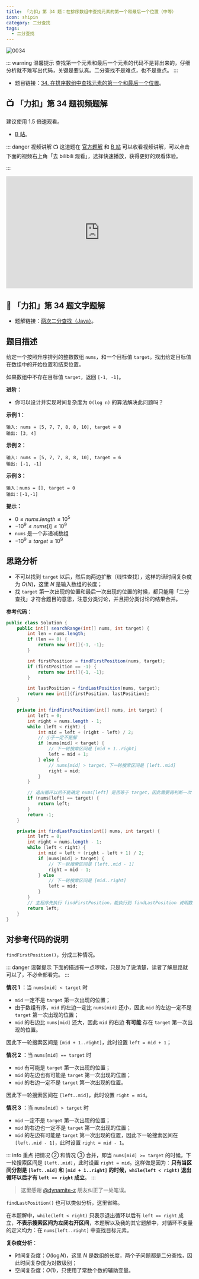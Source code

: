 ```yaml
---
title: 「力扣」第 34 题：在排序数组中查找元素的第一个和最后一个位置（中等）
icon: shipin
category: 二分查找
tags:
  - 二分查找
---
```


![0034](https://tva1.sinaimg.cn/large/008i3skNgy1gx928a7ukhj30p00anq3g.jpg)

::: warning 温馨提示
查找第一个元素和最后一个元素的代码不是背出来的，仔细分析就不难写出代码，关键是要认真。二分查找不是难点，也不是重点。
:::

- 题目链接：[34. 在排序数组中查找元素的第一个和最后一个位置](https://leetcode-cn.com/problems/find-first-and-last-position-of-element-in-sorted-array/)。

## :tv: **「力扣」第 34 题视频题解**

建议使用 1.5 倍速观看。

- [B 站](https://www.bilibili.com/video/BV147411i7zu?p=3)。

::: danger 视频讲解
:tv: 这道题在 [官方题解](https://leetcode-cn.com/problems/find-first-and-last-position-of-element-in-sorted-array/solution/zai-pai-xu-shu-zu-zhong-cha-zhao-yuan-su-de-di-3-4/) 和 [B 站](https://www.bilibili.com/video/BV147411i7zu?p=3) 可以收看视频讲解，可以点击下面的视频右上角「去 bilibili 观看」，选择快速播放，获得更好的观看体验。

:::

<div style="position: relative; padding: 30% 45%;">
<iframe style="position: absolute; width: 100%; height: 100%; left: 0; top: 0;" src="https://player.bilibili.com/player.html?aid=83911694&bvid=BV147411i7zu&cid=143800242&page=3" frameborder="no" scrolling="no"></iframe>
</div>

## :notebook_with_decorative_cover: 「力扣」第 34 题文字题解

- 题解链接：[两次二分查找（Java）](https://leetcode-cn.com/problems/find-first-and-last-position-of-element-in-sorted-array/solution/si-lu-hen-jian-dan-xi-jie-fei-mo-gui-de-er-fen-cha/)。

## 题目描述

给定一个按照升序排列的整数数组 `nums`，和一个目标值 `target`。找出给定目标值在数组中的开始位置和结束位置。

如果数组中不存在目标值 `target`，返回 `[-1, -1]`。

**进阶：**

- 你可以设计并实现时间复杂度为 `O(log n)` 的算法解决此问题吗？

**示例 1：**

```
输入: nums = [5, 7, 7, 8, 8, 10], target = 8
输出: [3, 4]
```

**示例 2：**

```
输入: nums = [5, 7, 7, 8, 8, 10], target = 6
输出: [-1, -1]
```

**示例 3：**

```
输入：nums = [], target = 0
输出：[-1,-1]
```

**提示：**

- $0 \le nums.length \le 10^5$
- $-10^9 \le nums[i] \le 10^9$
- `nums` 是一个非递减数组
- $-10^9 \le target \le 10^9$

## 思路分析

- 不可以找到 `target` 以后，然后向两边扩散（线性查找），这样的话时间复杂度为 $O(N)$，这里 $N$ 是输入数组的长度；
- 找 `target` 第一次出现的位置和最后一次出现的位置的时候，都只能用「二分查找」才符合题目的意思，注意分类讨论，并且把分类讨论的结果合并。

**参考代码**：

```java
public class Solution {
    public int[] searchRange(int[] nums, int target) {
        int len = nums.length;
        if (len == 0) {
            return new int[]{-1, -1};
        }

        int firstPosition = findFirstPosition(nums, target);
        if (firstPosition == -1) {
            return new int[]{-1, -1};
        }

        int lastPosition = findLastPosition(nums, target);
        return new int[]{firstPosition, lastPosition};
    }

    private int findFirstPosition(int[] nums, int target) {
        int left = 0;
        int right = nums.length - 1;
        while (left < right) {
            int mid = left + (right - left) / 2;
            // 小于一定不是解
            if (nums[mid] < target) {
                // 下一轮搜索区间是 [mid + 1..right]
                left = mid + 1;
            } else {
                // nums[mid] > target，下一轮搜索区间是 [left..mid]
                right = mid;
            }
        }

        // 退出循环以后不能确定 nums[left] 是否等于 target，因此需要再判断一次
        if (nums[left] == target) {
            return left;
        }
        return -1;
    }

    private int findLastPosition(int[] nums, int target) {
        int left = 0;
        int right = nums.length - 1;
        while (left < right) {
            int mid = left + (right - left + 1) / 2;
            if (nums[mid] > target) {
                // 下一轮搜索区间是 [left..mid - 1]
                right = mid - 1;
            } else
                // 下一轮搜索区间是 [mid..right]
                left = mid;
            }
        }
        // 主程序先执行 findFirstPosition，能执行到 findLastPosition 说明数组中一定存在等于 target 的元素，因此这里不用判断 nums[left] 是否等于 target
        return left;
    }
}
```

## 对参考代码的说明

`findFirstPosition()`，分成三种情况。

::: danger 温馨提示
下面的描述有一点啰嗦，只是为了说清楚，读者了解思路就可以了，不必全部看完。
:::

**情况 1** ：当 `nums[mid] < target` 时

- `mid` 一定不是 `target` 第一次出现的位置；
- 由于数组有序，`mid` 的左边一定比 `nums[mid]` 还小，因此 `mid` 的左边一定不是 `target` 第一次出现的位置；
- `mid` 的右边比 `nums[mid]` 还大，因此 `mid` 的右边 **有可能** 存在 `target` 第一次出现的位置。

因此下一轮搜索区间是 `[mid + 1..right]`，此时设置 `left = mid + 1`；

**情况 2** ：当 `nums[mid] == target` 时

- `mid` 有可能是 `target` 第一次出现的位置；
- `mid` 的左边也有可能是 `target` 第一次出现的位置；
- `mid` 的右边一定不是 `target` 第一次出现的位置。

因此下一轮搜索区间在 `[left..mid]`，此时设置 `right = mid`。

**情况 3** ：当 `nums[mid] > target` 时

- `mid` 一定不是 `target` 第一次出现的位置；
- `mid` 的右边也一定不是 `target` 第一次出现的位置；
- `mid` 的左边有可能是 `target` 第一次出现的位置，因此下一轮搜索区间在 `[left..mid - 1]`，此时设置 `right = mid - 1`。

::: info 重点
把情况 ② 和情况 ③ 合并，即当 `nums[mid] >= target` 的时候，下一轮搜索区间是 `[left..mid]`，此时设置 `right = mid`。这样做是因为：**只有当区间分割是 `[left..mid]` 和 `[mid + 1..right]` 的时候，`while(left < right)` 退出循环以后才有 `left == right` 成立**。
:::

> 这里感谢 [@dynamite-z](/u/dynamite-z/) 朋友纠正了一处笔误。

`findLastPosition()` 也可以类似分析，这里省略。

在本题解中，`while(left < right)` 只表示退出循环以后有 `left == right` 成立，**不表示搜索区间为左闭右开区间**，本题解以及我的其它题解中，对循环不变量的定义均为：在 `nums[left..right]` 中查找目标元素。

**复杂度分析**：

- 时间复杂度：$O(\log N)$，这里 $N$ 是数组的长度，两个子问题都是二分查找，因此时间复杂度为对数级别；
- 空间复杂度：$O(1)$，只使用了常数个数的辅助变量。
